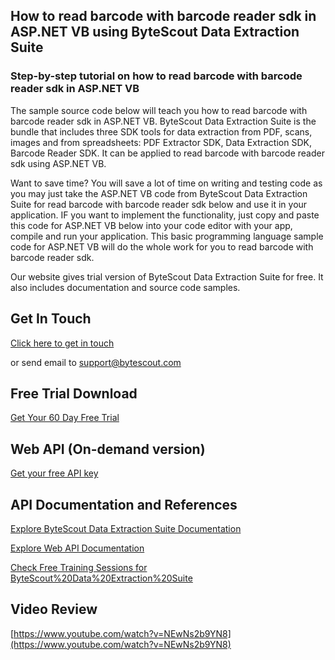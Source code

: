 ## How to read barcode with barcode reader sdk in ASP.NET VB using ByteScout Data Extraction Suite

### Step-by-step tutorial on how to read barcode with barcode reader sdk in ASP.NET VB

The sample source code below will teach you how to read barcode with barcode reader sdk in ASP.NET VB. ByteScout Data Extraction Suite is the bundle that includes three SDK tools for data extraction from PDF, scans, images and from spreadsheets: PDF Extractor SDK, Data Extraction SDK, Barcode Reader SDK. It can be applied to read barcode with barcode reader sdk using ASP.NET VB.

Want to save time? You will save a lot of time on writing and testing code as you may just take the ASP.NET VB code from ByteScout Data Extraction Suite for read barcode with barcode reader sdk below and use it in your application. IF you want to implement the functionality, just copy and paste this code for ASP.NET VB below into your code editor with your app, compile and run your application. This basic programming language sample code for ASP.NET VB will do the whole work for you to read barcode with barcode reader sdk.

Our website gives trial version of ByteScout Data Extraction Suite for free. It also includes documentation and source code samples.

## Get In Touch

[Click here to get in touch](https://bytescout.zendesk.com/hc/en-us/requests/new?subject=ByteScout%20Data%20Extraction%20Suite%20Question)

or send email to [support@bytescout.com](mailto:support@bytescout.com?subject=ByteScout%20Data%20Extraction%20Suite%20Question) 

## Free Trial Download

[Get Your 60 Day Free Trial](https://bytescout.com/download/web-installer?utm_source=github-readme)

## Web API (On-demand version)

[Get your free API key](https://pdf.co/documentation/api?utm_source=github-readme)

## API Documentation and References

[Explore ByteScout Data Extraction Suite Documentation](https://bytescout.com/documentation/index.html?utm_source=github-readme)

[Explore Web API Documentation](https://pdf.co/documentation/api?utm_source=github-readme)

[Check Free Training Sessions for ByteScout%20Data%20Extraction%20Suite](https://academy.bytescout.com/)

## Video Review

[https://www.youtube.com/watch?v=NEwNs2b9YN8](https://www.youtube.com/watch?v=NEwNs2b9YN8)